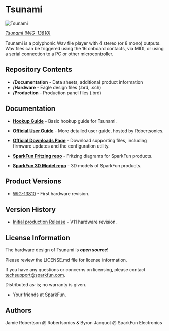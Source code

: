 Tsunami
========================================

![Tsunami](https://cdn.sparkfun.com//assets/parts/1/1/3/9/6/13810-01.jpg)

[*Tsunami (WIG-13810)*](https://www.sparkfun.com/products/13810)

Tsunami is a polyphonic Wav file player with 4 stereo (or 8 mono) outputs.  Wav files can be triggered using the 16 onboard contacts, via MIDI, or using a serial connection to a PC or other microcontroller.

Repository Contents
-------------------

* **/Documentation** - Data sheets, additional product information
* **/Hardware** - Eagle design files (.brd, .sch)
* **/Production** - Production panel files (.brd)

Documentation
--------------
* **[Hookup Guide](https://learn.sparkfun.com/tutorials/tsunami-hookup-guide)** - Basic hookup guide for  Tsunami.
* **[Official User Guide](http://robertsonics.com/tsunami-user-guide/)** - More detailed user guide, hosted by Robertsonics.
* **[Official Downloads Page](http://robertsonics.com/tsunami-downloads/)** - Download supporting files, including firmware updates and the configuration utility.

* **[SparkFun Fritzing repo](https://github.com/sparkfun/Fritzing_Parts)** - Fritzing diagrams for SparkFun products.
* **[SparkFun 3D Model repo](https://github.com/sparkfun/3D_Models)** - 3D models of SparkFun products.

Product Versions
----------------
* [WIG-13810](https://www.sparkfun.com/products/13810) - First hardware revision.

Version History
---------------
* [Initial production Release](https://github.com/sparkfun/tsunami/commit/f42b14d72773535e83374cde73f2ca3f25164abb) - V11 hardware revision.

License Information
-------------------

The hardware design of Tsunami is _**open source**_!

Please review the LICENSE.md file for license information.

If you have any questions or concerns on licensing, please contact techsupport@sparkfun.com.

Distributed as-is; no warranty is given.

- Your friends at SparkFun.

Authors
----

Jamie Robertson @ Robertsonics & Byron Jacquot @ SparkFun Electronics
